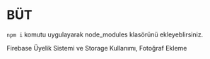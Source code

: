 # BÜT

`npm i` komutu uygulayarak node_modules klasörünü ekleyeblirsiniz.

Firebase Üyelik Sistemi ve Storage Kullanımı,  Fotoğraf Ekleme

